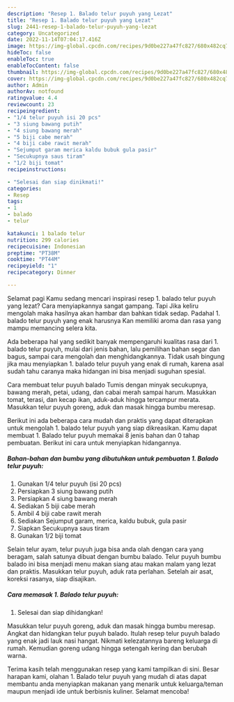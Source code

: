 ```yaml
---
description: "Resep 1. Balado telur puyuh yang Lezat"
title: "Resep 1. Balado telur puyuh yang Lezat"
slug: 2441-resep-1-balado-telur-puyuh-yang-lezat
category: Uncategorized
date: 2022-11-14T07:04:17.416Z
image: https://img-global.cpcdn.com/recipes/9d0be227a47fc827/680x482cq70/1-balado-telur-puyuh-foto-resep-utama.jpg
hideToc: false
enableToc: true
enableTocContent: false
thumbnail: https://img-global.cpcdn.com/recipes/9d0be227a47fc827/680x482cq70/1-balado-telur-puyuh-foto-resep-utama.jpg
cover: https://img-global.cpcdn.com/recipes/9d0be227a47fc827/680x482cq70/1-balado-telur-puyuh-foto-resep-utama.jpg
author: Admin
authorAv: notfound
ratingvalue: 4.4
reviewcount: 23
recipeingredient:
- "1/4 telur puyuh isi 20 pcs"
- "3 siung bawang putih"
- "4 siung bawang merah"
- "5 biji cabe merah"
- "4 biji cabe rawit merah"
- "Sejumput garam merica kaldu bubuk gula pasir"
- "Secukupnya saus tiram"
- "1/2 biji tomat"
recipeinstructions:

- "Selesai dan siap dinikmati!"
categories:
- Resep
tags:
- 1
- balado
- telur

katakunci: 1 balado telur 
nutrition: 299 calories
recipecuisine: Indonesian
preptime: "PT38M"
cooktime: "PT44M"
recipeyield: "1"
recipecategory: Dinner

---
```



Selamat pagi Kamu sedang mencari inspirasi resep 1. balado telur puyuh yang lezat? Cara menyiapkannya sangat gampang. Tapi Jika keliru mengolah maka hasilnya akan hambar dan bahkan tidak sedap. Padahal 1. balado telur puyuh yang enak harusnya Kan memiliki aroma dan rasa yang mampu memancing selera kita.


Ada beberapa hal yang sedikit banyak mempengaruhi kualitas rasa dari 1. balado telur puyuh, mulai dari jenis bahan, lalu pemilihan bahan segar dan bagus, sampai cara mengolah dan menghidangkannya. Tidak usah bingung jika mau menyiapkan 1. balado telur puyuh yang enak di rumah, karena asal sudah tahu caranya maka hidangan ini bisa menjadi suguhan spesial.

Cara membuat telur puyuh balado Tumis dengan minyak secukupnya, bawang merah, petai, udang, dan cabai merah sampai harum. Masukkan tomat, terasi, dan kecap ikan, aduk-aduk hingga tercampur merata. Masukkan telur puyuh goreng, aduk dan masak hingga bumbu meresap.


Berikut ini ada beberapa cara mudah dan praktis yang dapat diterapkan untuk mengolah 1. balado telur puyuh yang siap dikreasikan. Kamu dapat membuat 1. Balado telur puyuh memakai 8 jenis bahan dan 0 tahap pembuatan. Berikut ini cara untuk menyiapkan hidangannya.

<!--inarticleads1-->

##### Bahan-bahan dan bumbu yang dibutuhkan untuk pembuatan 1. Balado telur puyuh:

1. Gunakan 1/4 telur puyuh (isi 20 pcs)
1. Persiapkan 3 siung bawang putih
1. Persiapkan 4 siung bawang merah
1. Sediakan 5 biji cabe merah
1. Ambil 4 biji cabe rawit merah
1. Sediakan Sejumput garam, merica, kaldu bubuk, gula pasir
1. Siapkan Secukupnya saus tiram
1. Gunakan 1/2 biji tomat


Selain telur ayam, telur puyuh juga bisa anda olah dengan cara yang beragam, salah satunya dibuat dengan bumbu balado. Telur puyuh bumbu balado ini bisa menjadi menu makan siang atau makan malam yang lezat dan praktis. Masukkan telur puyuh, aduk rata perlahan. Setelah air asat, koreksi rasanya, siap disajikan. 

<!--inarticleads2-->

##### Cara memasak 1. Balado telur puyuh:


1. Selesai dan siap dihidangkan!

Masukkan telur puyuh goreng, aduk dan masak hingga bumbu meresap. Angkat dan hidangkan telur puyuh balado. Itulah resep telur puyuh balado yang enak jadi lauk nasi hangat. Nikmati kelezatannya bareng keluarga di rumah. Kemudian goreng udang hingga setengah kering dan berubah warna. 

Terima kasih telah menggunakan resep yang kami tampilkan di sini. Besar harapan kami, olahan 1. Balado telur puyuh yang mudah di atas dapat membantu anda menyiapkan makanan yang menarik untuk keluarga/teman maupun menjadi ide untuk berbisnis kuliner. Selamat mencoba!
